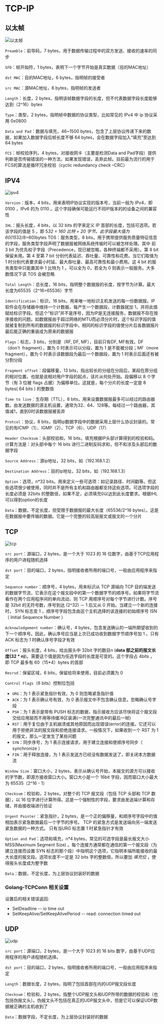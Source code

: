 # TCP-IP

## 以太帧

![以太帧](20160428103116706.jpeg)

`Preamble`：前导码，7 bytes，用于数据传输过程中的双方发送、接收的速率的同步

`SFD`：帧开始符，1 bytes，表明下一个字节开始是真实数据（目的MAC地址）

`dst MAC`：目的MAC地址，6 bytes，指明帧的接受者

`src MAC`：源MAC地址，6 bytes，指明帧的发送者

`Length`：长度，2 bytes，指明该帧数据字段的长度，但不代表数据字段长度能够达到（2^16）bytes

`Type`：类型，2 bytes，指明帧中数据的协议类型，比如常见的 IPv4 中 ip 协议采用 0x0800

`Data and Pad`：数据与填充，46~1500 bytes，包含了上层协议传递下来的数据，如果加入数据字段后帧长度不够 64 bytes，会在数据字段加入“填充”至达到 64 bytes

`FCS`：帧校验序列，4 bytes，对接收网卡（主要是检测Data and Pad字段）提供判断是否传输错误的一种方法，如果发现错误，丢弃此帧。目前最为流行的用于FCS的算法是循环冗余校验（cyclic redundancy check –CRC）

## IPV4

![ipv4](v2-99894d16100918082dff4edb03a079b1_r.jpg)

`Version`：版本，4 bits，用来表明IP协议实现的版本号，当前一般为 IPv4，即 0100 ，IPv6 的为 0110 。这个字段确保可能运行不同IP版本的的设备之间的兼容性

`IHL`：报头长度，4 bits，以 32 bits 的字来定义 IP 首部的长度，包括可选项。若该字段的值是 5 ，即 5*32 = 160 比特 = 20 字节。此字段最大值为 60(15*32/8=60)bytes
TOS：服务类型，8 bits，用于携带提供服务质量特征信息的字段，服务类型字段声明了数据报被网络系统传输时可以被怎样处理。其中 前 3 bit 为优先权子字段（Precedence，现已被忽略，各种终端都不采用）。第 8 bit 保留未用。第 4 至第 7 bit 分别代表延迟、吞吐量、可靠性和花费。当它们取值为 1 时分别代表要求最小时延、最大吞吐量、最高可靠性和最小费用。这 4 bit 的服务类型中只能置其中 1 比特为 1 。可以全为 0，若全为 0 则表示一般服务。大多数情况下该 TOS 会被忽略

`Total Length`：总长度，16 bits，指明整个数据报的长度，按字节为计算。最大长度为65535（2^16=65536）字节

`Identification`：标识，16 bits，用来唯一地标识主机发送的每一份数据报。IP软件会在存储器中维持一个计数器，每产生一个数据段，计数器就加 1，并将此值赋给标识字段。但这个“标识”并不是序号，因为IP是无连接服务，数据报不存在按序接收的问题。如数据报由于超过网络的MTU而必须分片时，这个标识字段的值就被复制到所有的数据报的标识字段中。相同的标识字段的值使分片后各数据报片最后能正确的重装成为原来的数据报

`Flags`：标志，3 bits，分别是（RF, DF, MF），目前只有DF, MF有效。DF（don't  fragment），置为 0 时表示可以分段，置为 1 是不能被分段；MF（more fragment），置为 0 时表示该数据段为最后一个数据段，置为 1 时表示后面还有被分割分段

`Fragment offset`：段偏移量，13 bits，指出较长的分组在分段后，某段在原分组的相对位置。也就是说相对用户字段的起点，该片从何处开始。段偏移以 8 个字节（有 3 位被 flags 占据）为偏移单位。这就是，每个分片的长度一定是 8 bytes( 64 bits ) 的整数倍

`Time to live`：生存期（TTL），8 bits，用来设置数据报最多可以经过的路由器数。由发送数据的源主机设置，通常为32、64、128等。每经过一个路由器，其值减1，直到0时该数据报被丢弃

`Protcol`：协议，8 bits，指明ip数据字段中的数据采用上层什么协议封装的。常见的有ICMP（1）、IGMP（2）、TCP（6）、UDP（17）

`Header Checksum`：头部校验和，16 bits，填充根据IP头部计算得到的校验和码。计算方法是：对头部中每个 16 bits 进行二进制反码求和，但不和涉及头部后的数据字段

`Source Address`：源ip地址，32 bits，如（192.168.1.2）

`Destination Address`：目的ip地址，32 bits，如（192.168.1.3）

`Option`：选项，n*32 bits。用来定义一些可选项：如记录路径、时间戳等。但这些选项很少被使用，同时并不是所有主机和路由器都支持这些选项。可选项字段的长度必须是 32bits 的整数倍，如果不足，必须填充0以达到此长度要求。根据IHL可以得到option的长度

`Data`：数据，不定长度，但受限于数据报的最大长度（65536/2^16 bytes）。这是在数据报中要传输的数据。它是一个完整的较高层报文或报文的一个分片

## TCP

![tcp](574e9258d109b3de49101ee8cebf6c81810a4c87.jpg)

`src port`：源端口，2 bytes，是一个大于 1023 的 16 位数字，由基于TCP应用程序的用户进程随机选择

`dst port`：目的端口，2 bytes，指明接收者所用的端口号，一般由应用程序来指定

`Sequence number`：顺序号，4 bytes，用来标识从 TCP 源端向 TCP 目的端发送的数据字节流，它表示在这个报文段中的第一个数据字节的顺序号。如果将字节流看作在两个应用程序间的单向流动，则 TCP 用顺序号对每个字节进行计数。序号是 32bit 的无符号数，序号到达 (2^32) － 1 后又从 0 开始。当建立一个新的连接时， SYN 标志变 1 ，顺序号字段包含由这个主机选择的该连接的初始顺序号 ISN （ Initial Sequence Number ）

`Acknowledgement number`：确认号，4 bytes，包含发送确认的一端所期望收到的下一个顺序号。因此，确认序号应当是上次已成功收到数据字节顺序号加 1 。只有 ACK 标志为 1 时确认序号字段才有效

`Offset`：报头长度，4 bits，给出报头中 32bit 字的数目n (**data 部之前的报文长度(32 * n)**)。需要这个值是因为任选字段的长度是可变的。这个字段占 4bits ， 即 TCP 最多有 60（15*4）bytes 的首部

`Resrvd`：保留区域，6 bits，保留给将来使用，目前必须置为 0

`Control Flags`（6 bits）控制位包括
- `URG`：为 1 表示紧急指针有效，为 0 则忽略紧急指针值
- `ACK`：为 1 表示确认号有效，为 0 表示报文中不包含确认信息，忽略确认号字段
- `PSH`：为 1 表示是带有 PUSH 标志的数据，指示接收方应该尽快将这个报文段交给应用层而不用等待缓冲区装满(一次完整通讯中的最后一帧)
- `RST`：用于复位由于主机崩溃或其他原因而出现错误(error)的连接。它还可以用于拒绝非法的报文段和拒绝连接请求。一般情况下，如果收到一个 RST 为 1 的报文，那么一定发生了某些问题
- `SYN`：同步序号，为 1 表示连接请求，用于建立连接和使顺序号同步（ synchronize ）
- `FIN`：用于释放连接，为 1 表示发送方已经没有数据发送了，即关闭本方数据流

`Window Size`：窗口大小，2 bytes，表示从确认号开始，本报文的源方可以接收的字节数，即源方接收窗口大小。窗口大小是一个 16bit 字段，因而窗口大小最大为 65535（2^16 - 1）

`Checksum`：校验和，2 bytes，对整个的 TCP 报文段（包括 TCP 头部和 TCP 数据），以 16 位字进行计算所得。这是一个强制性的字段，要求由发送端计算和存储，并由接收端进行验证

`Urgent Pointer`：紧急指针，2 bytes，是一个正的偏移量，和顺序号字段中的值相加表示紧急数据最后一个字节的序号。 TCP 的紧急方式是发送端向另一端发送紧急数据的一种方式。 只有当URG 标志置 1 时紧急指针才有效

`Option and Pad`：选项和填充，n*4 bytes，常见的可选字段是最长报文大小 MSS(Maximum Segment Size) 。每个连接方通常都在通信的第一个报文段（为建立连接而设置 SYN 标志的那个段）中指明这个选项，它指明本端所能接收的最大长度的报文段。选项长度不一定是 32 bits 字的整数倍，所以要加 *填充位* ，使得报头长度成为整字数

`Data`：数据，不定长度，为上层协议封装好的数据

### Golang-TCPConn 相关设置

设置后的相关错误返回:
- SetDeadline                     -- io time out
- SetKeepAlive/SetKeepAlivePeriod -- read: connection timed out

## UDP

![udp](b2de9c82d158ccbf4049fb531bd8bc3eb03541e5.jpg)

`src port`：源端口，2 bytes，是一个大于 1023 的 16 bits 数字，由基于UDP应用程序的用户进程随机选择。

`dst port`：目的端口，2 bytes，指明接收者所用的端口号，一般由应用程序来指定

`Length`：数据长度，2 bytes，指明了包括首部在内的UDP报文段长度

`Checksum`：检验和，2 bytes，指整个UDP报文头和UDP所带的数据的校验和（也包括伪报文头）。伪报文头不包括在真正的UDP报文头中，但是它可以保证UDP数据被正确的主机收到了

`Data`：数据字段，不定长度，为上层协议封装好的数据
